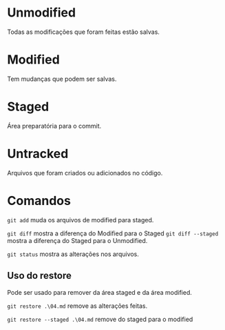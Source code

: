 # Unmodified

Todas as modificações que foram feitas estão salvas.

# Modified

Tem mudanças que podem ser salvas.

# Staged

Área preparatória para o commit.

# Untracked

Arquivos que foram criados ou adicionados no código.

# Comandos
`git add` muda os arquivos de modified para staged.

`git diff` mostra a diferença do Modified para o Staged `git diff --staged` mostra a diferença do Staged para o Unmodified.

`git status` mostra as alterações nos arquivos.

## Uso do restore
Pode ser usado para remover da área staged e da área modified.

`git restore .\04.md` remove as alterações feitas.

`git restore --staged .\04.md` remove do staged para o modified
